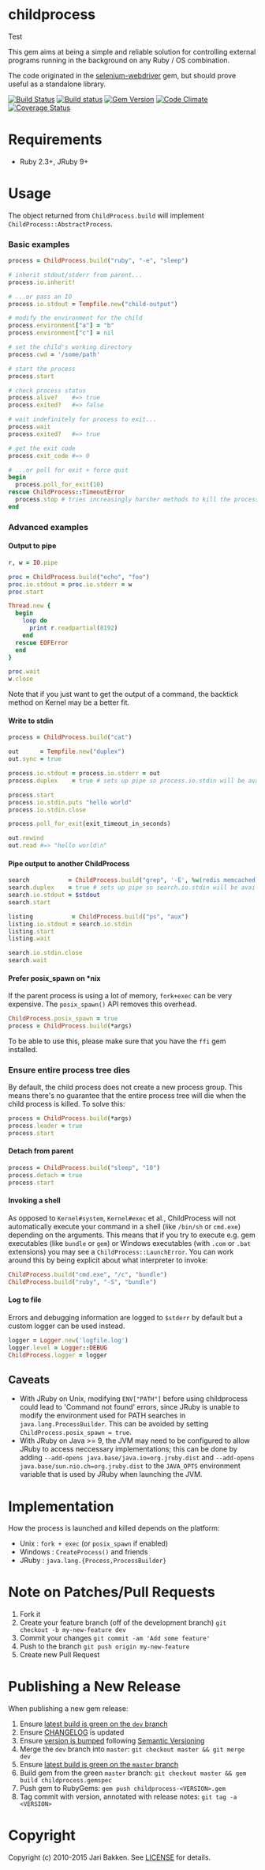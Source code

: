 # childprocess

Test

This gem aims at being a simple and reliable solution for controlling
external programs running in the background on any Ruby / OS combination.

The code originated in the [selenium-webdriver](https://rubygems.org/gems/selenium-webdriver) gem, but should prove useful as
a standalone library.

[![Build Status](https://secure.travis-ci.org/enkessler/childprocess.svg)](http://travis-ci.org/enkessler/childprocess)
[![Build status](https://ci.appveyor.com/api/projects/status/fn2snbcd7kku5myk/branch/dev?svg=true)](https://ci.appveyor.com/project/enkessler/childprocess/branch/dev)
[![Gem Version](https://badge.fury.io/rb/childprocess.svg)](http://badge.fury.io/rb/childprocess)
[![Code Climate](https://codeclimate.com/github/enkessler/childprocess.svg)](https://codeclimate.com/github/enkessler/childprocess)
[![Coverage Status](https://coveralls.io/repos/enkessler/childprocess/badge.svg?branch=master)](https://coveralls.io/r/enkessler/childprocess?branch=master)

# Requirements

* Ruby 2.3+, JRuby 9+

# Usage

The object returned from `ChildProcess.build` will implement `ChildProcess::AbstractProcess`.

### Basic examples

```ruby
process = ChildProcess.build("ruby", "-e", "sleep")

# inherit stdout/stderr from parent...
process.io.inherit!

# ...or pass an IO
process.io.stdout = Tempfile.new("child-output")

# modify the environment for the child
process.environment["a"] = "b"
process.environment["c"] = nil

# set the child's working directory
process.cwd = '/some/path'

# start the process
process.start

# check process status
process.alive?    #=> true
process.exited?   #=> false

# wait indefinitely for process to exit...
process.wait
process.exited?   #=> true

# get the exit code
process.exit_code #=> 0

# ...or poll for exit + force quit
begin
  process.poll_for_exit(10)
rescue ChildProcess::TimeoutError
  process.stop # tries increasingly harsher methods to kill the process.
end
```

### Advanced examples

#### Output to pipe

```ruby
r, w = IO.pipe

proc = ChildProcess.build("echo", "foo")
proc.io.stdout = proc.io.stderr = w
proc.start

Thread.new {
  begin
    loop do
      print r.readpartial(8192)
    end
  rescue EOFError
  end
}

proc.wait
w.close
```

Note that if you just want to get the output of a command, the backtick method on Kernel may be a better fit.

#### Write to stdin

```ruby
process = ChildProcess.build("cat")

out      = Tempfile.new("duplex")
out.sync = true

process.io.stdout = process.io.stderr = out
process.duplex    = true # sets up pipe so process.io.stdin will be available after .start

process.start
process.io.stdin.puts "hello world"
process.io.stdin.close

process.poll_for_exit(exit_timeout_in_seconds)

out.rewind
out.read #=> "hello world\n"
```

#### Pipe output to another ChildProcess

```ruby
search           = ChildProcess.build("grep", '-E', %w(redis memcached).join('|'))
search.duplex    = true # sets up pipe so search.io.stdin will be available after .start
search.io.stdout = $stdout
search.start

listing           = ChildProcess.build("ps", "aux")
listing.io.stdout = search.io.stdin
listing.start
listing.wait

search.io.stdin.close
search.wait
```

#### Prefer posix_spawn on *nix

If the parent process is using a lot of memory, `fork+exec` can be very expensive. The `posix_spawn()` API removes this overhead.

```ruby
ChildProcess.posix_spawn = true
process = ChildProcess.build(*args)
```

To be able to use this, please make sure that you have the `ffi` gem installed.

### Ensure entire process tree dies

By default, the child process does not create a new process group. This means there's no guarantee that the entire process tree will die when the child process is killed. To solve this:

```ruby
process = ChildProcess.build(*args)
process.leader = true
process.start
```

#### Detach from parent

```ruby
process = ChildProcess.build("sleep", "10")
process.detach = true
process.start
```

#### Invoking a shell

As opposed to `Kernel#system`, `Kernel#exec` et al., ChildProcess will not automatically execute your command in a shell (like `/bin/sh` or `cmd.exe`) depending on the arguments.
This means that if you try to execute e.g. gem executables (like `bundle` or `gem`) or Windows executables (with `.com` or `.bat` extensions) you may see a `ChildProcess::LaunchError`.
You can work around this by being explicit about what interpreter to invoke:

```ruby
ChildProcess.build("cmd.exe", "/c", "bundle")
ChildProcess.build("ruby", "-S", "bundle")
```

#### Log to file

Errors and debugging information are logged to `$stderr` by default but a custom logger can be used instead.

```ruby
logger = Logger.new('logfile.log')
logger.level = Logger::DEBUG
ChildProcess.logger = logger
```

## Caveats

* With JRuby on Unix, modifying `ENV["PATH"]` before using childprocess could lead to 'Command not found' errors, since JRuby is unable to modify the environment used for PATH searches in `java.lang.ProcessBuilder`. This can be avoided by setting `ChildProcess.posix_spawn = true`.
* With JRuby on Java >= 9, the JVM may need to be configured to allow JRuby to access neccessary implementations; this can be done by adding `--add-opens java.base/java.io=org.jruby.dist` and `--add-opens java.base/sun.nio.ch=org.jruby.dist` to the `JAVA_OPTS` environment variable that is used by JRuby when launching the JVM.

# Implementation

How the process is launched and killed depends on the platform:

* Unix     : `fork + exec` (or `posix_spawn` if enabled)
* Windows  : `CreateProcess()` and friends
* JRuby    : `java.lang.{Process,ProcessBuilder}`

# Note on Patches/Pull Requests

1. Fork it
2. Create your feature branch (off of the development branch)
   `git checkout -b my-new-feature dev`
3. Commit your changes
   `git commit -am 'Add some feature'`
4. Push to the branch
   `git push origin my-new-feature`
5. Create new Pull Request

# Publishing a New Release

When publishing a new gem release:

1. Ensure [latest build is green on the `dev` branch](https://travis-ci.org/enkessler/childprocess/branches)
2. Ensure [CHANGELOG](CHANGELOG.md) is updated
3. Ensure [version is bumped](lib/childprocess/version.rb) following [Semantic Versioning](https://semver.org/)
4. Merge the `dev` branch into `master`: `git checkout master && git merge dev`
5. Ensure [latest build is green on the `master` branch](https://travis-ci.org/enkessler/childprocess/branches)
6. Build gem from the green `master` branch: `git checkout master && gem build childprocess.gemspec`
7. Push gem to RubyGems: `gem push childprocess-<VERSION>.gem`
8. Tag commit with version, annotated with release notes: `git tag -a <VERSION>`

# Copyright

Copyright (c) 2010-2015 Jari Bakken. See [LICENSE](LICENSE) for details.

